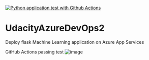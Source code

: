 
[![Python application test with Github Actions](https://github.com/talkdeepak/UdacityAzureDevOps2/actions/workflows/main.yml/badge.svg)](https://github.com/talkdeepak/UdacityAzureDevOps2/actions/workflows/main.yml)
# UdacityAzureDevOps2
Deploy flask Machine Learning application on Azure App Services


GitHub Actions passing test 
![image](https://github.com/talkdeepak/UdacityAzureDevOps2/assets/29501818/8267af35-e7ed-47c1-86d0-ccc5c019e8db)

